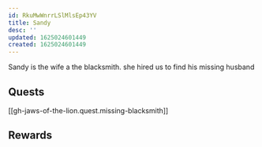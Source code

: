 ```yaml
---
id: RkuMwWnrrLSlMlsEp43YV
title: Sandy
desc: ''
updated: 1625024601449
created: 1625024601449
---
```


Sandy is the wife a the blacksmith. she hired us to find his missing husband

## Quests

[[gh-jaws-of-the-lion.quest.missing-blacksmith]]

## Rewards
